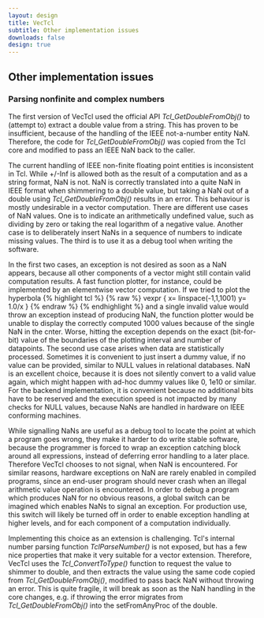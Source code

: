 ```yaml
---
layout: design
title: VecTcl
subtitle: Other implementation issues
downloads: false
design: true
---
```


Other implementation issues
---------------------------

### Parsing nonfinite and complex numbers

The first version of VecTcl used the official API _Tcl_GetDoubleFromObj()_ to (attempt to) extract a
double value from a string. This has proven to be insufficient, because of the handling of the IEEE
not-a-number entity NaN. Therefore, the code for _Tcl\_GetDoubleFromObj()_ was copied from the Tcl core
and modified to pass an IEEE NaN back to the caller.

The current handling of IEEE
non-finite floating point entities is inconsistent in Tcl. While +/-Inf is allowed both as the
result of a computation and as a string format, NaN is not. NaN is correctly translated into a quite
NaN in IEEE format when shimmering to a double value, but taking a NaN out of a double using
_Tcl\_GetDoubleFromObj()_ results in an error. This behaviour is mostly undesirable in a vector
computation. There are different use cases of NaN values. One is to indicate an arithmetically
undefined value, such as dividing by zero or taking the real logarithm of a negative value.
Another case is to deliberately
insert NaNs in a sequence of numbers to indicate missing values. The third is to use it as a debug
tool when writing the software.

In the first two cases, an exception is not
desired as soon as a NaN appears, because all other components of a vector might still contain valid
computation results. A fast function plotter, for instance, could be implemented by an elementwise
vector computation. If we tried to plot the hyperbola
{% highlight tcl %}
{% raw %}
vexpr {
	x= linspace(-1,1,1001)
	y= 1.0/x
}
{% endraw %}
{% endhighlight %}
and a single invalid value would throw an exception instead of producing NaN, the function plotter
would be unable to display the correctly computed 1000 values because of the single NaN in the
cnter. Worse, hitting the exception depends on the exact (bit-for-bit) value of the boundaries of
the plotting interval and number of datapoints. The second use case arises when data are
statistically processed. Sometimes it is convenient to just insert a dummy value, if no value can be
provided, similar to NULL values in relational databases. NaN is an excellent choice, because it is
does not silently convert to a valid value again, which might happen with ad-hoc dummy
values like 0, 1e10 or similar. For the backend implementation, it is convenient because no
additional bits have to be reserved and the execution speed is not impacted by many checks for NULL
values, because NaNs are handled in hardware on IEEE conforming machines. 

While signalling NaNs are useful as a debug tool to locate the point at which a program goes wrong,
they make it harder to do write stable software, because the programmer is forced to wrap an
exception catching block around all expressions, instead of deferring error handling to a later
place. Therefore VecTcl chooses to not signal, when NaN is encountered. For similar reasons,
hardware exceptions on NaN are rarely enabled in compiled programs, since an end-user
program should never crash when an illegal arithmetic value operation is encountered. In order to
debug a program which produces NaN for no obvious reasons, a global switch can be imagined which
enables NaNs to signal an exception. For production use, this switch will likely be turned off in
order to enable exception handling at higher levels, and for each component of a computation
individually. 

Implementing this choice as an extension is challenging. Tcl's internal number parsing function
_TclParseNumber()_ is not exposed, but has a few nice properties that make it very suitable for a
vector extension. Therefore, VecTcl uses the _Tcl\_ConvertToType()_ function to request the value to
shimmer to double, and then extracts the value using the same code copied from
_Tcl\_GetDoubleFromObj()_, modified to pass back NaN without throwing an error. This is quite fragile,
it will break as soon as the NaN handling in the core changes, e.g. if throwing the error migrates
from _Tcl\_GetDoubleFromObj()_ into the setFromAnyProc of the double. 


